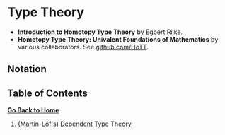 # Type Theory

* **Introduction to Homotopy Type Theory** by Egbert Rĳke.
* **Homotopy Type Theory: Univalent Foundations of Mathematics** by various collaborators. See [github.com/HoTT](https://github.com/HoTT).

## Notation

## Table of Contents

[**Go Back to Home**](../../README.md)

1. [(Martin-Löf's) Dependent Type Theory](./01-dependent-type-theory.md)
